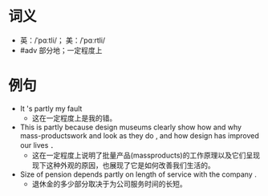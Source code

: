 # 词义
- 英：/ˈpɑːtli/； 美：/ˈpɑːrtli/
- #adv 部分地；一定程度上
# 例句
- It 's partly my fault
	- 这在一定程度上是我的错。
- This is partly because design museums clearly show how and why mass-productswork and look as they do , and how design has improved our lives ．
	- 这在一定程度上说明了批量产品(massproducts)的工作原理以及它们呈现现下这种外观的原因，也展现了它是如何改善我们生活的。
- Size of pension depends partly on length of service with the company .
	- 退休金的多少部分取决于为公司服务时间的长短。
